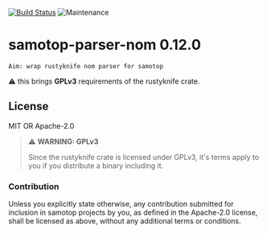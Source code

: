 [![Build Status](https://gitlab.com/BrightOpen/Samotop/badges/develop/pipeline.svg)](https://gitlab.com/BrightOpen/Samotop/commits/master)
![Maintenance](https://img.shields.io/badge/maintenance-activly--developed-brightgreen.svg)

# samotop-parser-nom 0.12.0

    Aim: wrap rustyknife nom parser for samotop

:warning: this brings **GPLv3** requirements of the rustyknife crate.


## License

MIT OR Apache-2.0

> :warning: **WARNING: GPLv3**  
>
> Since the rustyknife crate is licensed under GPLv3, it's terms apply to you if you distribute a binary including it.

### Contribution

Unless you explicitly state otherwise, any contribution submitted for inclusion in samotop projects by you, as defined in the Apache-2.0 license, shall be licensed as above, without any additional terms or conditions.
